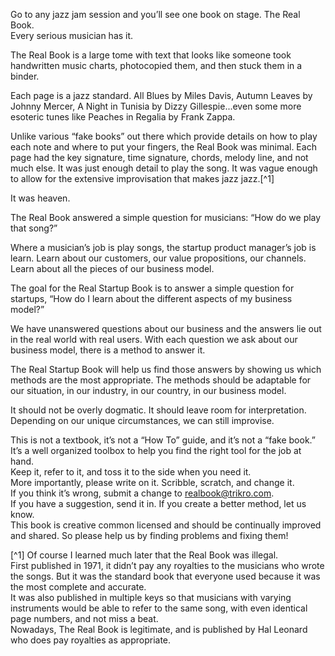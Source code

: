 Go to any jazz jam session and you’ll see one book on stage. The Real Book.  
Every serious musician has it.

The Real Book is a large tome with text that looks like someone took handwritten music charts, photocopied them, and then stuck them in a binder.

Each page is a jazz standard. All Blues by Miles Davis, Autumn Leaves by Johnny Mercer, A Night in Tunisia by Dizzy Gillespie...even some more esoteric tunes like Peaches in Regalia by Frank Zappa.

Unlike various “fake books” out there which provide details on how to play each note and where to put your fingers, the Real Book was minimal. Each page had the key signature, time signature, chords, melody line, and not much else. It was just enough detail to play the song. It was vague enough to allow for the extensive improvisation that makes jazz jazz.[^1]

It was heaven.

The Real Book answered a simple question for musicians: “How do we play that song?”

Where a musician’s job is play songs, the startup product manager’s job is learn. Learn about our customers, our value propositions, our channels. Learn about all the pieces of our business model.

The goal for the Real Startup Book is to answer a simple question for startups, “How do I learn about the different aspects of my business model?”

We have unanswered questions about our business and the answers lie out in the real world with real users. With each question we ask about our business model, there is a method to answer it.

The Real Startup Book will help us find those answers by showing us which methods are the most appropriate. The methods should be adaptable for our situation, in our industry, in our country, in our business model.

It should not be overly dogmatic. It should leave room for interpretation.  Depending on our unique circumstances, we can still improvise.

This is not a textbook, it’s not a “How To” guide, and it’s not a “fake book.” It’s a well organized toolbox to help you find the right tool for the job at hand.  
Keep it, refer to it, and toss it to the side when you need it.  
More importantly, please write on it. Scribble, scratch, and change it.  
If you think it’s wrong, submit a change to realbook@trikro.com.  
If you have a suggestion, send it in. If you create a better method, let us know.  
This book is creative common licensed and should be continually improved and shared. So please help us by finding problems and fixing them!

[^1] Of course I learned much later that the Real Book was illegal.  
First published in 1971, it didn’t pay any royalties to the musicians who wrote the songs. But it was the standard book that everyone used because it was the most complete and accurate.  
It was also published in multiple keys so that musicians with varying instruments would be able to refer to the same song, with even identical page numbers, and not miss a beat.  
Nowadays, The Real Book is legitimate, and is published by Hal Leonard who does pay royalties as appropriate.

